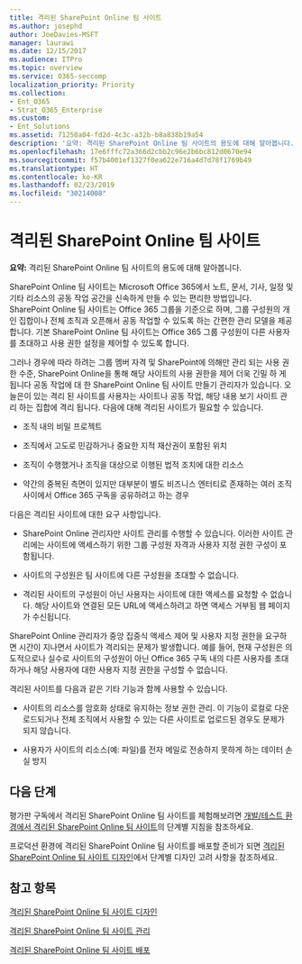 ```yaml
---
title: 격리된 SharePoint Online 팀 사이트
ms.author: josephd
author: JoeDavies-MSFT
manager: laurawi
ms.date: 12/15/2017
ms.audience: ITPro
ms.topic: overview
ms.service: O365-seccomp
localization_priority: Priority
ms.collection:
- Ent_O365
- Strat_O365_Enterprise
ms.custom:
- Ent_Solutions
ms.assetid: 71250a04-fd2d-4c3c-a32b-b8a838b19a54
description: '요약: 격리된 SharePoint Online 팀 사이트의 용도에 대해 알아봅니다.'
ms.openlocfilehash: 17e6fffc72a366d2cbb2c96e2b6bc812d0670e94
ms.sourcegitcommit: f57b4001ef1327f0ea622e716a4d7d78f1769b49
ms.translationtype: HT
ms.contentlocale: ko-KR
ms.lasthandoff: 02/23/2019
ms.locfileid: "30214008"
---
```

# <a name="isolated-sharepoint-online-team-sites"></a>격리된 SharePoint Online 팀 사이트

 **요약:** 격리된 SharePoint Online 팀 사이트의 용도에 대해 알아봅니다.
  
SharePoint Online 팀 사이트는 Microsoft Office 365에서 노트, 문서, 기사, 일정 및 기타 리소스의 공동 작업 공간을 신속하게 만들 수 있는 편리한 방법입니다. SharePoint Online 팀 사이트는 Office 365 그룹을 기준으로 하며, 그룹 구성원의 개인 집합이나 전체 조직과 오픈해서 공동 작업할 수 있도록 하는 간편한 관리 모델을 제공합니다. 기본 SharePoint Online 팀 사이트는 Office 365 그룹 구성원이 다른 사용자를 초대하고 사용 권한 설정을 제어할 수 있도록 합니다.
  
그러나 경우에 따라 하려는 그룹 멤버 자격 및 SharePoint에 의해만 관리 되는 사용 권한 수준, SharePoint Online을 통해 해당 사이트의 사용 권한을 제어 더욱 긴밀 하 게 됩니다 공동 작업에 대 한 SharePoint Online 팀 사이트 만들기 관리자가 있습니다. 오늘은이 있는 격리 된 사이트를 사용자는 사이트나 공동 작업, 해당 내용 보기 사이트 관리 하는 집합에 격리 됩니다. 다음에 대해 격리된 사이트가 필요할 수 있습니다.
  
- 조직 내의 비밀 프로젝트
    
- 조직에서 고도로 민감하거나 중요한 지적 재산권이 포함된 위치
    
- 조직이 수행했거나 조직을 대상으로 이행된 법적 조치에 대한 리소스
    
- 약간의 중복된 측면이 있지만 대부분이 별도 비즈니스 엔터티로 존재하는 여러 조직 사이에서 Office 365 구독을 공유하려고 하는 경우
    
다음은 격리된 사이트에 대한 요구 사항입니다.
  
- SharePoint Online 관리자만 사이트 관리를 수행할 수 있습니다. 이러한 사이트 관리에는 사이트에 액세스하기 위한 그룹 구성원 자격과 사용자 지정 권한 구성이 포함됩니다.
    
- 사이트의 구성원은 팀 사이트에 다른 구성원을 초대할 수 없습니다.
    
- 격리된 사이트의 구성원이 아닌 사용자는 사이트에 대한 액세스를 요청할 수 없습니다. 해당 사이트와 연결된 모든 URL에 액세스하려고 하면 액세스 거부됨 웹 페이지가 수신됩니다.
    
SharePoint Online 관리자가 중앙 집중식 액세스 제어 및 사용자 지정 권한을 요구하면 시간이 지나면서 사이트가 격리되는 문제가 발생합니다. 예를 들어, 현재 구성원은 의도적으로나 실수로 사이트의 구성원이 아닌 Office 365 구독 내의 다른 사용자를 초대하거나 해당 사용자에 대한 사용자 지정 권한을 구성할 수 없습니다.
  
격리된 사이트를 다음과 같은 기타 기능과 함께 사용할 수 있습니다.
  
- 사이트의 리소스를 암호화 상태로 유지하는 정보 권한 관리. 이 기능이 로컬로 다운로드되거나 전체 조직에서 사용할 수 있는 다른 사이트로 업로드된 경우도 문제가 되지 않습니다.
    
- 사용자가 사이트의 리소스(예: 파일)를 전자 메일로 전송하지 못하게 하는 데이터 손실 방지
    
## <a name="next-steps"></a>다음 단계

평가판 구독에서 격리된 SharePoint Online 팀 사이트를 체험해보려면 [개발/테스트 환경에서 격리된 SharePoint Online 팀 사이트](isolated-sharepoint-online-team-site-dev-test-environment.md)의 단계별 지침을 참조하세요.
  
프로덕션 환경에 격리된 SharePoint Online 팀 사이트를 배포할 준비가 되면 [격리된 SharePoint Online 팀 사이트 디자인](design-an-isolated-sharepoint-online-team-site.md)에서 단계별 디자인 고려 사항을 참조하세요.
  
## <a name="see-also"></a>참고 항목

[격리된 SharePoint Online 팀 사이트 디자인](design-an-isolated-sharepoint-online-team-site.md)
  
[격리된 SharePoint Online 팀 사이트 관리](manage-an-isolated-sharepoint-online-team-site.md)

[격리된 SharePoint Online 팀 사이트 배포](deploy-an-isolated-sharepoint-online-team-site.md)



